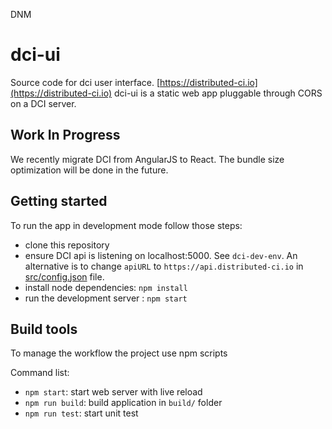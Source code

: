 DNM

# dci-ui

Source code for dci user interface. [https://distributed-ci.io](https://distributed-ci.io)
dci-ui is a static web app pluggable through CORS on a DCI server.

## Work In Progress

We recently migrate DCI from AngularJS to React.
The bundle size optimization will be done in the future.

## Getting started

To run the app in development mode follow those steps:

 * clone this repository
 * ensure DCI api is listening on localhost:5000. See `dci-dev-env`.
   An alternative is to change `apiURL` to `https://api.distributed-ci.io` in [src/config.json](src/config.json) file.
 * install node dependencies: `npm install`
 * run the development server : `npm start`

## Build tools

To manage the workflow the project use npm scripts

Command list:

 * `npm start`: start web server with live reload
 * `npm run build`: build application in `build/` folder
 * `npm run test`: start unit test

